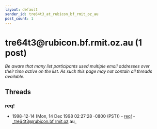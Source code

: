```yaml
---
layout: default
sender_id: tre64t3_at_rubicon_bf_rmit_oz_au
post_count: 1
---
```


# tre64t3<span>@</span>rubicon.bf.rmit.oz.au (1 post)

_Be aware that many list participants used multiple email addresses over their time active on the list. As such this page may not contain all threads available._

## Threads

### req!
+ 1998-12-14 (Mon, 14 Dec 1998 02:27:28 -0800 (PST)) - [req!](/archive/1998/12/8275d53165a4481b18025991edddf416ad61f8fe9c49bb74a4e736b6b8995039) - _tre64t3@rubicon.bf.rmit.oz.au_

